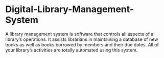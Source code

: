 # Digital-Library-Management-System
 A library management system is software that controls all aspects of a library’s operations. It assists librarians in maintaining a database of new books as well as books borrowed by members and their due dates. All of your library’s activities are totally automated using this system.
